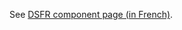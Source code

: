 See [DSFR component page (in French)](https://www.systeme-de-design.gouv.fr/elements-d-interface/composants/indicateur-d-etapes).
